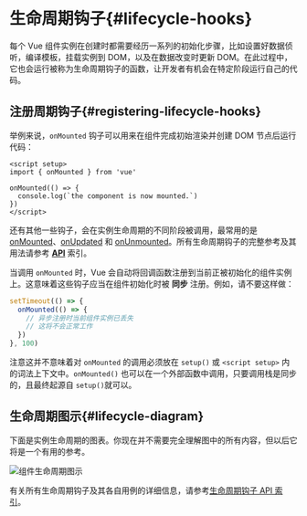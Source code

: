 # 生命周期钩子{#lifecycle-hooks}
每个 Vue 组件实例在创建时都需要经历一系列的初始化步骤，比如设置好数据侦听，编译模板，挂载实例到 DOM，以及在数据改变时更新 DOM。在此过程中，它也会运行被称为生命周期钩子的函数，让开发者有机会在特定阶段运行自己的代码。

## 注册周期钩子​ {#registering-lifecycle-hooks}
举例来说，`onMounted` 钩子可以用来在组件完成初始渲染并创建 DOM 节点后运行代码：

```vue
<script setup>
import { onMounted } from 'vue'

onMounted(() => {
  console.log(`the component is now mounted.`)
})
</script>
```

还有其他一些钩子，会在实例生命周期的不同阶段被调用，最常用的是 [onMounted](https://cn.vuejs.org/api/composition-api-lifecycle.html#onmounted)、[onUpdated](https://cn.vuejs.org/api/composition-api-lifecycle.html#onupdated) 和 [onUnmounted](https://cn.vuejs.org/api/composition-api-lifecycle.html#onunmounted)。所有生命周期钩子的完整参考及其用法请参考 [__API__](https://cn.vuejs.org/api/composition-api-lifecycle.html) 索引。

当调用 `onMounted` 时，Vue 会自动将回调函数注册到当前正被初始化的组件实例上。这意味着这些钩子应当在组件初始化时被 __同步__ 注册。例如，请不要这样做：

```js
setTimeout(() => {
  onMounted(() => {
    // 异步注册时当前组件实例已丢失
    // 这将不会正常工作
  })
}, 100)
```
注意这并不意味着对 `onMounted` 的调用必须放在 `setup()` 或 `<script setup>` 内的词法上下文中。`onMounted()` 也可以在一个外部函数中调用，只要调用栈是同步的，且最终起源自 `setup()`就可以。

## 生命周期图示​ {#lifecycle-diagram}
下面是实例生命周期的图表。你现在并不需要完全理解图中的所有内容，但以后它将是一个有用的参考。

![组件生命周期图示](/lifecycle_zh-CN.W0MNXI0C.png)

有关所有生命周期钩子及其各自用例的详细信息，请参考[生命周期钩子 API 索引](https://cn.vuejs.org/api/composition-api-lifecycle.html)。